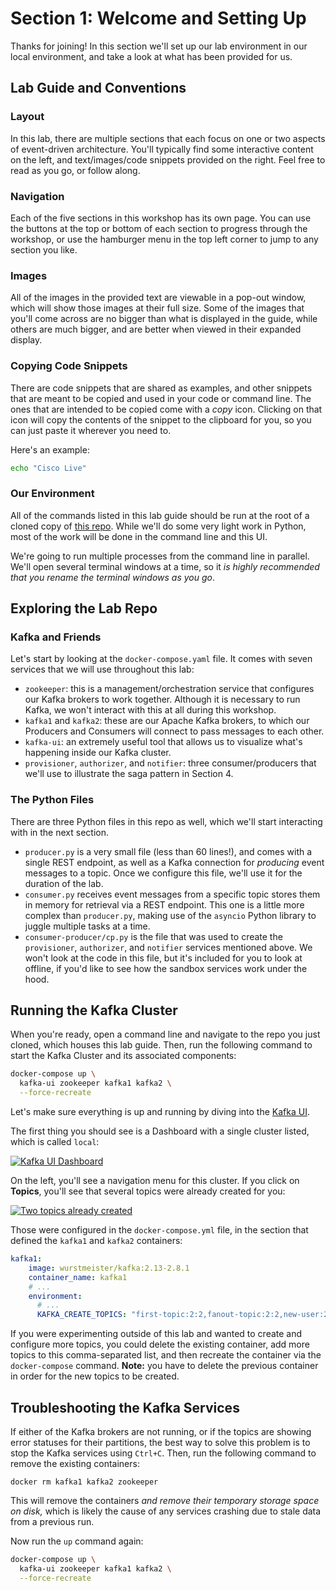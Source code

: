# Section 1: Welcome and Setting Up

Thanks for joining!  In this section we'll set up our lab environment in our local environment, and take a look at what has been provided for us.

## Lab Guide and Conventions

### Layout

In this lab, there are multiple sections that each focus on one or two aspects of event-driven architecture.  You'll typically find some interactive content on the left, and text/images/code snippets provided on the right.  Feel free to read as you go, or follow along.

### Navigation

Each of the five sections in this workshop has its own page.  You can use the buttons at the top or bottom of each section to progress through the workshop, or use the hamburger menu in the top left corner to jump to any section you like.

### Images

All of the images in the provided text are viewable in a pop-out window, which will show those images at their full size.  Some of the images that you'll come across are no bigger than what is displayed in the guide, while others are much bigger, and are better when viewed in their expanded display.

### Copying Code Snippets

There are code snippets that are shared as examples, and other snippets that are meant to be copied and used in your code or command line.  The ones that are intended to be copied come with a *copy* icon.  Clicking on that icon will copy the contents of the snippet to the clipboard for you, so you can just paste it wherever you need to. 

Here's an example:

<span class="copy"></span>
```sh
echo "Cisco Live"
```

### Our Environment

All of the commands listed in this lab guide should be run at the root of a cloned copy of [this repo](https://github.com/colinjlacy/clus24).  While we'll do some very light work in Python, most of the work will be done in the command line and this UI. 

We're going to run multiple processes from the command line in parallel.  We'll open several terminal windows at a time, so it *is highly recommended that you rename the terminal windows as you go*.

## Exploring the Lab Repo

### Kafka and Friends

Let's start by looking at the `docker-compose.yaml` file.  It comes with seven services that we will use throughout this lab:
- `zookeeper`: this is a management/orchestration service that configures our Kafka brokers to work together. Although it is necessary to run Kafka, we won't interact with this at all during this workshop.
- `kafka1` and `kafka2`: these are our Apache Kafka brokers, to which our Producers and Consumers will connect to pass messages to each other.
- `kafka-ui`: an extremely useful tool that allows us to visualize what's happening inside our Kafka cluster.
- `provisioner`, `authorizer`, and `notifier`: three consumer/producers that we'll use to illustrate the saga pattern in Section 4.

### The Python Files

There are three Python files in this repo as well, which we'll start interacting with in the next section.
- `producer.py` is a very small file (less than 60 lines!), and comes with a single REST endpoint, as well as a Kafka connection for *producing* event messages to a topic.  Once we configure this file, we'll use it for the duration of the lab.
- `consumer.py` receives event messages from a specific topic stores them in memory for retrieval via a REST endpoint. This one is a little more complex than `producer.py`, making use of the `asyncio` Python library to juggle multiple tasks at a time.
- `consumer-producer/cp.py` is the file that was used to create the `provisioner`, `authorizer`, and `notifier` services mentioned above. We won't look at the code in this file, but it's included for you to look at offline, if you'd like to see how the sandbox services work under the hood.

## Running the Kafka Cluster

When you're ready, open a command line and navigate to the repo you just cloned, which houses this lab guide.  Then, run the following command to start the Kafka Cluster and its associated components:

<span class="copy"></span>
```sh
docker-compose up \
  kafka-ui zookeeper kafka1 kafka2 \
  --force-recreate
```

Let's make sure everything is up and running by diving into the [Kafka UI](http://localhost:8080).

The first thing you should see is a Dashboard with a single cluster listed, which is called `local`:

<a href="images/s1.1.png" class="glightbox">
    <img src="images/s1.1.png" alt="Kafka UI Dashboard"/>
</a>

On the left, you'll see a navigation menu for this cluster.  If you click on **Topics**, you'll see that several topics were already created for you:

<a href="images/s1.2.png" class="glightbox">
    <img src="images/s1.2.png" alt="Two topics already created"/>
</a>

Those were configured in the `docker-compose.yml` file, in the section that defined the `kafka1` and `kafka2` containers:
```yaml
kafka1:
    image: wurstmeister/kafka:2.13-2.8.1
    container_name: kafka1
    # ...
    environment:
      # ...
      KAFKA_CREATE_TOPICS: "first-topic:2:2,fanout-topic:2:2,new-user:2:2,authorize:2:2,notify:2:2,notified:2:2,dlq:2:2"
```

If you were experimenting outside of this lab and wanted to create and configure more topics, you could delete the existing container, add more topics to this comma-separated list, and then recreate the container via the `docker-compose` command. **Note:** you have to delete the previous container in order for the new topics to be created.

## Troubleshooting the Kafka Services

If either of the Kafka brokers are not running, or if the topics are showing error statuses for their partitions, the best way to solve this problem is to stop the Kafka services using `Ctrl+C`. Then, run the following command to remove the existing containers:

<span class="copy"></span>
```shell
docker rm kafka1 kafka2 zookeeper
```

This will remove the containers *and remove their temporary storage space on disk,* which is likely the cause of any services crashing due to stale data from a previous run.

Now run the `up` command again:

<span class="copy"></span>
```sh
docker-compose up \
  kafka-ui zookeeper kafka1 kafka2 \
  --force-recreate
```
